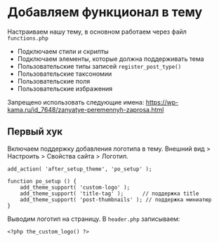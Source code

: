 # Добавляем функционал в тему
Настраиваем нашу тему, в основном работаем через файл `functions.php`

* Подключаем стили и скрипты
* Подключаем элементы, которые должна поддерживать тема
* Пользовательские типы записей `register_post_type()`
* Пользовательские таксономии
* Пользовательские поля
* Пользовательские избражения

Запрещено использовать следующие имена: https://wp-kama.ru/id_7648/zanyatye-peremennyh-zaprosa.html

## Первый хук
Включаем поддержку добавления логотипа в тему. Внешний вид > Настроить > Свойства сайта > Логотип.

    add_action( 'after_setup_theme', 'po_setup' );

    function po_setup () {
        add_theme_support( 'custom-logo' );
        add_theme_support( 'title-tag' );      // поддержка title
        add_theme_support( 'post-thumbnails' ); // поддержка миниатюр
    }

Выводим логотип на страницу. В `header.php` записываем:

    <?php the_custom_logo() ?>
